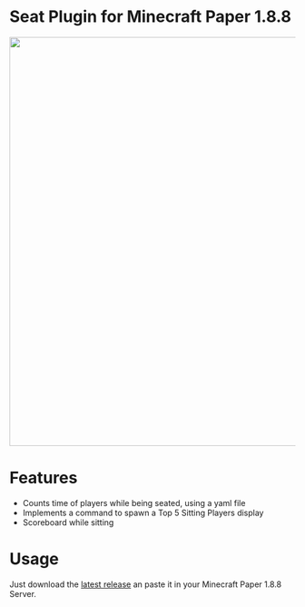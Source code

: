 # Seat Plugin for Minecraft Paper 1.8.8
<p align="center">
  <img width="720" src="https://github.com/FireLion137/SeatPlugin1_8/assets/55352707/9dc5b5fa-6b5a-47e8-a23c-13c9a017d63a">
</p>

# Features
+ Counts time of players while being seated, using a yaml file
+ Implements a command to spawn a Top 5 Sitting Players display
+ Scoreboard while sitting

# Usage
Just download the [latest release](https://github.com/FireLion137/SeatPlugin1_8/releases/latest) an paste it in your Minecraft Paper 1.8.8 Server.
